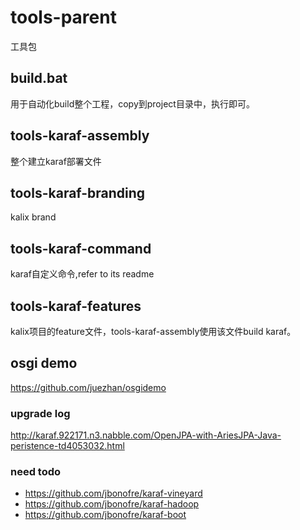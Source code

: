 # tools-parent
工具包
## build.bat
用于自动化build整个工程，copy到project目录中，执行即可。
## tools-karaf-assembly
整个建立karaf部署文件
## tools-karaf-branding
kalix brand
## tools-karaf-command
karaf自定义命令,refer to its readme
## tools-karaf-features
kalix项目的feature文件，tools-karaf-assembly使用该文件build karaf。
## osgi demo
https://github.com/juezhan/osgidemo

### upgrade log
http://karaf.922171.n3.nabble.com/OpenJPA-with-AriesJPA-Java-peristence-td4053032.html

### need todo 
* https://github.com/jbonofre/karaf-vineyard
* https://github.com/jbonofre/karaf-hadoop
* https://github.com/jbonofre/karaf-boot